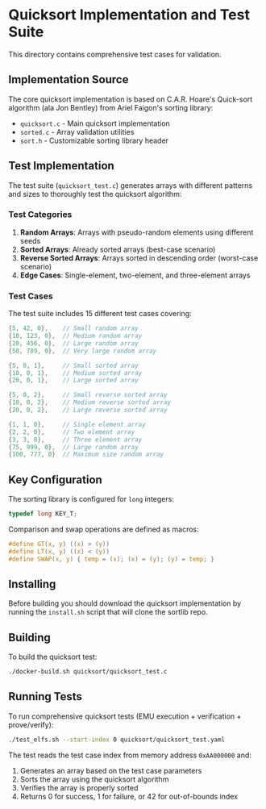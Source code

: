 # Quicksort Implementation and Test Suite

This directory contains comprehensive test cases for validation.

## Implementation Source

The core quicksort implementation is based on C.A.R. Hoare's Quick-sort algorithm (ala Jon Bentley) from Ariel Faigon's sorting library:

- `quicksort.c` - Main quicksort implementation
- `sorted.c` - Array validation utilities  
- `sort.h` - Customizable sorting library header

## Test Implementation

The test suite (`quicksort_test.c`) generates arrays with different patterns and sizes to thoroughly test the quicksort algorithm:

### Test Categories

1. **Random Arrays**: Arrays with pseudo-random elements using different seeds
2. **Sorted Arrays**: Already sorted arrays (best-case scenario)
3. **Reverse Sorted Arrays**: Arrays sorted in descending order (worst-case scenario)
4. **Edge Cases**: Single-element, two-element, and three-element arrays

### Test Cases

The test suite includes 15 different test cases covering:

```c
{5, 42, 0},    // Small random array
{10, 123, 0},  // Medium random array  
{20, 456, 0},  // Large random array
{50, 789, 0},  // Very large random array

{5, 0, 1},     // Small sorted array
{10, 0, 1},    // Medium sorted array
{20, 0, 1},    // Large sorted array

{5, 0, 2},     // Small reverse sorted array
{10, 0, 2},    // Medium reverse sorted array
{20, 0, 2},    // Large reverse sorted array

{1, 1, 0},     // Single element array
{2, 2, 0},     // Two element array
{3, 3, 0},     // Three element array
{75, 999, 0},  // Large random array
{100, 777, 0}  // Maximum size random array
```

## Key Configuration

The sorting library is configured for `long` integers:

```c
typedef long KEY_T;
```

Comparison and swap operations are defined as macros:

```c
#define GT(x, y) ((x) > (y))
#define LT(x, y) ((x) < (y))
#define SWAP(x, y) { temp = (x); (x) = (y); (y) = temp; }
```

## Installing

Before building you should download the quicksort implementation by running the `install.sh` script that will clone the sortlib repo.

## Building

To build the quicksort test:

```bash
./docker-build.sh quicksort/quicksort_test.c
```

## Running Tests

To run comprehensive quicksort tests (EMU execution + verification + prove/verify):

```bash
./test_elfs.sh --start-index 0 quicksort/quicksort_test.yaml
```

The test reads the test case index from memory address `0xAA000000` and:

1. Generates an array based on the test case parameters
2. Sorts the array using the quicksort algorithm
3. Verifies the array is properly sorted
4. Returns 0 for success, 1 for failure, or 42 for out-of-bounds index